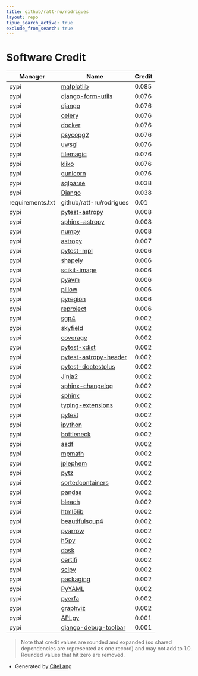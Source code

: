 ```yaml
---
title: github/ratt-ru/rodrigues
layout: repo
tipue_search_active: true
exclude_from_search: true
---
```

# Software Credit

|Manager|Name|Credit|
|-------|----|------|
|pypi|[matplotlib](https://matplotlib.org)|0.085|
|pypi|[django-form-utils](http://bitbucket.org/carljm/django-form-utils/)|0.076|
|pypi|[django](https://www.djangoproject.com/)|0.076|
|pypi|[celery](http://celeryproject.org)|0.076|
|pypi|[docker](https://github.com/docker/docker-py)|0.076|
|pypi|[psycopg2](https://psycopg.org/)|0.076|
|pypi|[uwsgi](https://uwsgi-docs.readthedocs.io/en/latest/)|0.076|
|pypi|[filemagic](http://filemagic.readthedocs.org)|0.076|
|pypi|[kliko](https://github.com/gijzelaerr/kliko)|0.076|
|pypi|[gunicorn](https://gunicorn.org)|0.076|
|pypi|[sqlparse](https://pypi.org/project/sqlparse)|0.038|
|pypi|[Django](https://pypi.org/project/Django)|0.038|
|requirements.txt|github/ratt-ru/rodrigues|0.01|
|pypi|[pytest-astropy](https://pypi.org/project/pytest-astropy)|0.008|
|pypi|[sphinx-astropy](https://pypi.org/project/sphinx-astropy)|0.008|
|pypi|[numpy](https://pypi.org/project/numpy)|0.008|
|pypi|[astropy](http://astropy.org)|0.007|
|pypi|[pytest-mpl](https://pypi.org/project/pytest-mpl)|0.006|
|pypi|[shapely](https://pypi.org/project/shapely)|0.006|
|pypi|[scikit-image](https://pypi.org/project/scikit-image)|0.006|
|pypi|[pyavm](https://pypi.org/project/pyavm)|0.006|
|pypi|[pillow](https://pypi.org/project/pillow)|0.006|
|pypi|[pyregion](https://pypi.org/project/pyregion)|0.006|
|pypi|[reproject](https://pypi.org/project/reproject)|0.006|
|pypi|[sgp4](https://github.com/brandon-rhodes/python-sgp4)|0.002|
|pypi|[skyfield](http://github.com/brandon-rhodes/python-skyfield/)|0.002|
|pypi|[coverage](https://github.com/nedbat/coveragepy)|0.002|
|pypi|[pytest-xdist](https://github.com/pytest-dev/pytest-xdist)|0.002|
|pypi|[pytest-astropy-header](https://pypi.org/project/pytest-astropy-header)|0.002|
|pypi|[pytest-doctestplus](https://pypi.org/project/pytest-doctestplus)|0.002|
|pypi|[Jinja2](https://pypi.org/project/Jinja2)|0.002|
|pypi|[sphinx-changelog](https://pypi.org/project/sphinx-changelog)|0.002|
|pypi|[sphinx](https://pypi.org/project/sphinx)|0.002|
|pypi|[typing-extensions](https://pypi.org/project/typing-extensions)|0.002|
|pypi|[pytest](https://pypi.org/project/pytest)|0.002|
|pypi|[ipython](https://pypi.org/project/ipython)|0.002|
|pypi|[bottleneck](https://pypi.org/project/bottleneck)|0.002|
|pypi|[asdf](https://pypi.org/project/asdf)|0.002|
|pypi|[mpmath](https://pypi.org/project/mpmath)|0.002|
|pypi|[jplephem](https://pypi.org/project/jplephem)|0.002|
|pypi|[pytz](https://pypi.org/project/pytz)|0.002|
|pypi|[sortedcontainers](https://pypi.org/project/sortedcontainers)|0.002|
|pypi|[pandas](https://pypi.org/project/pandas)|0.002|
|pypi|[bleach](https://pypi.org/project/bleach)|0.002|
|pypi|[html5lib](https://pypi.org/project/html5lib)|0.002|
|pypi|[beautifulsoup4](https://pypi.org/project/beautifulsoup4)|0.002|
|pypi|[pyarrow](https://pypi.org/project/pyarrow)|0.002|
|pypi|[h5py](https://pypi.org/project/h5py)|0.002|
|pypi|[dask](https://pypi.org/project/dask)|0.002|
|pypi|[certifi](https://pypi.org/project/certifi)|0.002|
|pypi|[scipy](https://pypi.org/project/scipy)|0.002|
|pypi|[packaging](https://pypi.org/project/packaging)|0.002|
|pypi|[PyYAML](https://pypi.org/project/PyYAML)|0.002|
|pypi|[pyerfa](https://pypi.org/project/pyerfa)|0.002|
|pypi|[graphviz](https://pypi.org/project/graphviz)|0.002|
|pypi|[APLpy](http://aplpy.github.io)|0.001|
|pypi|[django-debug-toolbar](https://github.com/jazzband/django-debug-toolbar)|0.001|


> Note that credit values are rounded and expanded (so shared dependencies are represented as one record) and may not add to 1.0. Rounded values that hit zero are removed.


- Generated by [CiteLang](https://github.com/vsoch/citelang)
